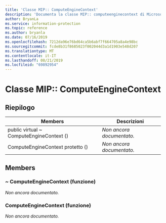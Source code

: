 ```yaml
---
title: 'Classe MIP:: ComputeEngineContext'
description: 'Documenta la classe MIP:: computeenginecontext di Microsoft Information Protection (MIP) SDK.'
author: BryanLa
ms.service: information-protection
ms.topic: reference
ms.author: bryanla
ms.date: 07/16/2019
ms.openlocfilehash: 7212da96e76bd64ca5b6abf7f664705a8a4e98bc
ms.sourcegitcommit: fcde8b31f8685023f002044d3a1d1903e548d207
ms.translationtype: MT
ms.contentlocale: it-IT
ms.lasthandoff: 08/21/2019
ms.locfileid: "69892954"
---
```

# <a name="class-mipcomputeenginecontext"></a>Classe MIP:: ComputeEngineContext 
  
## <a name="summary"></a>Riepilogo
 Members                        | Descrizioni                                
--------------------------------|---------------------------------------------
public virtual ~ ComputeEngineContext ()  | _Non ancora documentato._
ComputeEngineContext protetto ()  | _Non ancora documentato._
  
## <a name="members"></a>Members
  
### <a name="computeenginecontext-function"></a>~ ComputeEngineContext (funzione)
_Non ancora documentato._

  
### <a name="computeenginecontext-function"></a>ComputeEngineContext (funzione)
_Non ancora documentato._
